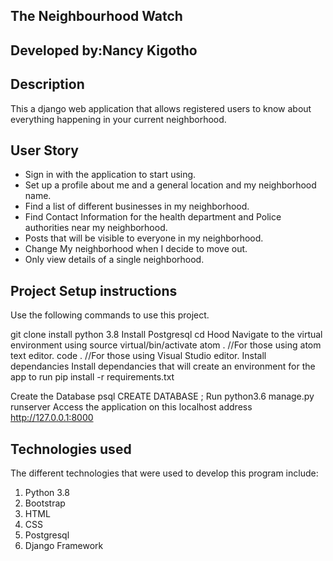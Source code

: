 ## The Neighbourhood Watch
## Developed by:Nancy Kigotho
## Description
This a django web application that allows registered users to know about everything happening in your current neighborhood.

## User Story
* Sign in with the application to start using.
* Set up a profile about me and a general location and my neighborhood name.
* Find a list of different businesses in my neighborhood.
* Find Contact Information for the health department and Police authorities near my neighborhood.
* Posts that will be visible to everyone in my neighborhood.
* Change My neighborhood when I decide to move out.
* Only view details of a single neighborhood.

## Project Setup instructions
Use the following commands to use this project.

git clone 
install python 3.8
Install Postgresql
cd Hood
Navigate to the virtual environment using source virtual/bin/activate
atom . //For those using atom text editor.
code . //For those using Visual Studio editor.
Install dependancies
Install dependancies that will create an environment for the app to run pip install -r requirements.txt

Create the Database
psql
CREATE DATABASE <preferred name>;
Run python3.6 manage.py runserver
Access the application on this localhost address http://127.0.0.1:8000

## Technologies used
The different technologies that were used to develop this program include:

1. Python 3.8 
2. Bootstrap
3. HTML
4. CSS
5. Postgresql
7. Django Framework



